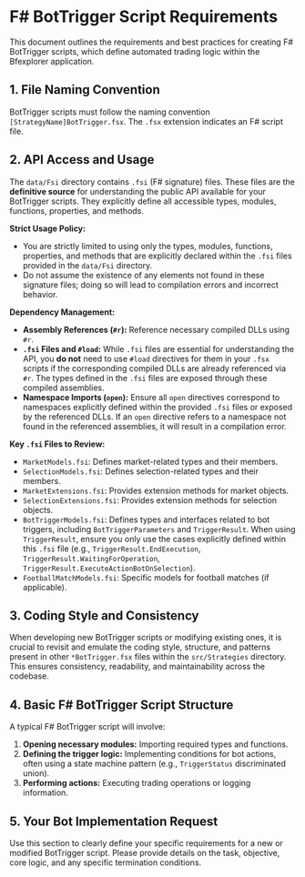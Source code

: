 # F# BotTrigger Script Requirements

This document outlines the requirements and best practices for creating F# BotTrigger scripts, which define automated trading logic within the Bfexplorer application.

## 1. File Naming Convention

BotTrigger scripts must follow the naming convention `[StrategyName]BotTrigger.fsx`. The `.fsx` extension indicates an F# script file.

## 2. API Access and Usage

The `data/Fsi` directory contains `.fsi` (F# signature) files. These files are the **definitive source** for understanding the public API available for your BotTrigger scripts. They explicitly define all accessible types, modules, functions, properties, and methods.

**Strict Usage Policy:**
*   You are strictly limited to using only the types, modules, functions, properties, and methods that are explicitly declared within the `.fsi` files provided in the `data/Fsi` directory.
*   Do not assume the existence of any elements not found in these signature files; doing so will lead to compilation errors and incorrect behavior.

**Dependency Management:**
*   **Assembly References (`#r`):** Reference necessary compiled DLLs using `#r`.
*   **`.fsi` Files and `#load`:** While `.fsi` files are essential for understanding the API, you **do not** need to use `#load` directives for them in your `.fsx` scripts if the corresponding compiled DLLs are already referenced via `#r`. The types defined in the `.fsi` files are exposed through these compiled assemblies.
*   **Namespace Imports (`open`):** Ensure all `open` directives correspond to namespaces explicitly defined within the provided `.fsi` files or exposed by the referenced DLLs. If an `open` directive refers to a namespace not found in the referenced assemblies, it will result in a compilation error.

**Key `.fsi` Files to Review:**
*   `MarketModels.fsi`: Defines market-related types and their members.
*   `SelectionModels.fsi`: Defines selection-related types and their members.
*   `MarketExtensions.fsi`: Provides extension methods for market objects.
*   `SelectionExtensions.fsi`: Provides extension methods for selection objects.
*   `BotTriggerModels.fsi`: Defines types and interfaces related to bot triggers, including `BotTriggerParameters` and `TriggerResult`. When using `TriggerResult`, ensure you only use the cases explicitly defined within this `.fsi` file (e.g., `TriggerResult.EndExecution`, `TriggerResult.WaitingForOperation`, `TriggerResult.ExecuteActionBotOnSelection`).
*   `FootballMatchModels.fsi`: Specific models for football matches (if applicable).

## 3. Coding Style and Consistency

When developing new BotTrigger scripts or modifying existing ones, it is crucial to revisit and emulate the coding style, structure, and patterns present in other `*BotTrigger.fsx` files within the `src/Strategies` directory. This ensures consistency, readability, and maintainability across the codebase.

## 4. Basic F# BotTrigger Script Structure

A typical F# BotTrigger script will involve:
1.  **Opening necessary modules:** Importing required types and functions.
2.  **Defining the trigger logic:** Implementing conditions for bot actions, often using a state machine pattern (e.g., `TriggerStatus` discriminated union).
3.  **Performing actions:** Executing trading operations or logging information.

## 5. Your Bot Implementation Request

Use this section to clearly define your specific requirements for a new or modified BotTrigger script. Please provide details on the task, objective, core logic, and any specific termination conditions.